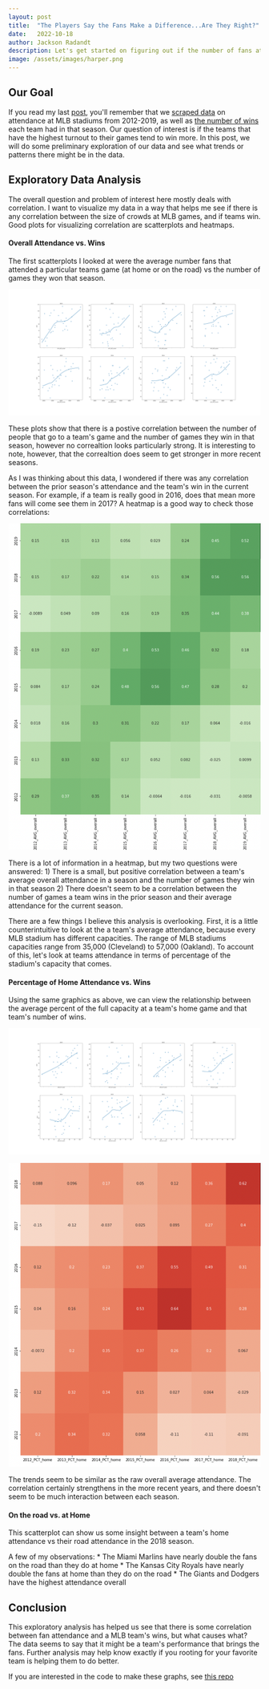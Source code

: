 ```yaml
---
layout: post
title:  "The Players Say the Fans Make a Difference...Are They Right?"
date:   2022-10-18
author: Jackson Radandt
description: Let's get started on figuring out if the number of fans at an MLB game have any effect on how the teams do
image: /assets/images/harper.png
---
```

## Our Goal
If you read my last [post](https://jdradandt.github.io/stat386-projects/2022/10/18/web-scraping.html), you'll remember that we [scraped data](https://www.espn.com/mlb/attendance/_/year/2022) on attendance at MLB stadiums from 2012-2019, as well as [the number of wins](https://www.baseball-reference.com/leagues/majors/index.shtml) each team had in that season. Our question of interest is if the teams that have the highest turnout to their games tend to win more. In this post, we will do some preliminary exploration of our data and see what trends or patterns there might be in the data.

## Exploratory Data Analysis
The overall question and problem of interest here mostly deals with correlation. I want to visualize my data in a way that helps me see if there is any correlation between the size of crowds at MLB games, and if teams win. Good plots for visualizing correlation are scatterplots and heatmaps.

#### Overall Attendance vs. Wins
The first scatterplots I looked at were the average number fans that attended a particular teams game (at home or on the road) vs the number of games they won that season.

![Overall attendance scatterplot](https://raw.githubusercontent.com/jdradandt/stat386-projects/main/assets/images/avg_overall_scatter.png)

These plots show that there is a postive correlation between the number of people that go to a team's game and the number of games they win in that season, however no correaltion looks particularly strong. It is interesting to note, however, that the correaltion does seem to get stronger in more recent seasons.

As I was thinking about this data, I wondered if there was any correlation between the prior season's attendance and the team's win in the current season. For example, if a team is really good in 2016, does that mean more fans will come see them in 2017? A heatmap is a good way to check those correlations:

![Heatmap for overall attendance](https://raw.githubusercontent.com/jdradandt/stat386-projects/main/assets/images/avg_overall_heatmap.png)

There is a lot of information in a heatmap, but my two questions were answered:
        1) There is a small, but positive correlation between a team's average overall attendance in a season and the number of games they win in that season
        2) There doesn't seem to be a correlation between the number of games a team wins in the prior season and their average attendance for the current season.
        
There are a few things I believe this analysis is overlooking. First, it is a little counterintuitive to look at the a team's average attendance, because every MLB stadium has different capacities. The range of MLB stadiums capacities range from 35,000 (Cleveland) to 57,000 (Oakland). To account of this, let's look at teams attendance in terms of percentage of the stadium's capacity that comes.

#### Percentage of Home Attendance vs. Wins
Using the same graphics as above, we can view the relationship between the average percent of the full capacity at a team's home game and that team's number of wins.

![Percentage scatterplot](https://raw.githubusercontent.com/jdradandt/stat386-projects/main/assets/images/pct_home_scatter.png)

![Percentage heatmap](https://raw.githubusercontent.com/jdradandt/stat386-projects/main/assets/images/pct_home_heatmap.png)

The trends seem to be similar as the raw overall average attendance. The correlation certainly strengthens in the more recent years, and there doesn't seem to be much interaction between each season.

#### On the road vs. at Home

This scatterplot can show us some insight between a team's home attendance vs their road attendance in the 2018 season.

<div>                        <script type="text/javascript">window.PlotlyConfig = {MathJaxConfig: 'local'};</script>
        <script src="https://cdn.plot.ly/plotly-2.9.0.min.js"></script>                <div id="c9306877-24b3-4678-baf2-c172fc3faed1" class="plotly-graph-div" style="height:100%; width:100%;"></div>            <script type="text/javascript">                                    window.PLOTLYENV=window.PLOTLYENV || {};                                    if (document.getElementById("c9306877-24b3-4678-baf2-c172fc3faed1")) {                    Plotly.newPlot(                        "c9306877-24b3-4678-baf2-c172fc3faed1",                        [{"hovertemplate":"TEAM=Arizona<br>2018_AVG_home=%{x}<br>2018_AVG_road=%{y}<extra></extra>","legendgroup":"Arizona","marker":{"color":"#636efa","symbol":"circle"},"mode":"markers","name":"Arizona","orientation":"v","showlegend":true,"x":[27687],"xaxis":"x","y":[31832],"yaxis":"y","type":"scatter"},{"hovertemplate":"TEAM=Atlanta<br>2018_AVG_home=%{x}<br>2018_AVG_road=%{y}<extra></extra>","legendgroup":"Atlanta","marker":{"color":"#EF553B","symbol":"circle"},"mode":"markers","name":"Atlanta","orientation":"v","showlegend":true,"x":[31552],"xaxis":"x","y":[27826],"yaxis":"y","type":"scatter"},{"hovertemplate":"TEAM=Baltimore<br>2018_AVG_home=%{x}<br>2018_AVG_road=%{y}<extra></extra>","legendgroup":"Baltimore","marker":{"color":"#00cc96","symbol":"circle"},"mode":"markers","name":"Baltimore","orientation":"v","showlegend":true,"x":[20053],"xaxis":"x","y":[27204],"yaxis":"y","type":"scatter"},{"hovertemplate":"TEAM=Boston<br>2018_AVG_home=%{x}<br>2018_AVG_road=%{y}<extra></extra>","legendgroup":"Boston","marker":{"color":"#ab63fa","symbol":"circle"},"mode":"markers","name":"Boston","orientation":"v","showlegend":true,"x":[35747],"xaxis":"x","y":[29992],"yaxis":"y","type":"scatter"},{"hovertemplate":"TEAM=Chicago Cubs<br>2018_AVG_home=%{x}<br>2018_AVG_road=%{y}<extra></extra>","legendgroup":"Chicago Cubs","marker":{"color":"#FFA15A","symbol":"circle"},"mode":"markers","name":"Chicago Cubs","orientation":"v","showlegend":true,"x":[38793],"xaxis":"x","y":[32800],"yaxis":"y","type":"scatter"},{"hovertemplate":"TEAM=Chicago White Sox<br>2018_AVG_home=%{x}<br>2018_AVG_road=%{y}<extra></extra>","legendgroup":"Chicago White Sox","marker":{"color":"#19d3f3","symbol":"circle"},"mode":"markers","name":"Chicago White Sox","orientation":"v","showlegend":true,"x":[20110],"xaxis":"x","y":[26240],"yaxis":"y","type":"scatter"},{"hovertemplate":"TEAM=Cincinnati<br>2018_AVG_home=%{x}<br>2018_AVG_road=%{y}<extra></extra>","legendgroup":"Cincinnati","marker":{"color":"#FF6692","symbol":"circle"},"mode":"markers","name":"Cincinnati","orientation":"v","showlegend":true,"x":[20115],"xaxis":"x","y":[29918],"yaxis":"y","type":"scatter"},{"hovertemplate":"TEAM=Cleveland<br>2018_AVG_home=%{x}<br>2018_AVG_road=%{y}<extra></extra>","legendgroup":"Cleveland","marker":{"color":"#B6E880","symbol":"circle"},"mode":"markers","name":"Cleveland","orientation":"v","showlegend":true,"x":[24083],"xaxis":"x","y":[26088],"yaxis":"y","type":"scatter"},{"hovertemplate":"TEAM=Colorado<br>2018_AVG_home=%{x}<br>2018_AVG_road=%{y}<extra></extra>","legendgroup":"Colorado","marker":{"color":"#FF97FF","symbol":"circle"},"mode":"markers","name":"Colorado","orientation":"v","showlegend":true,"x":[37233],"xaxis":"x","y":[31607],"yaxis":"y","type":"scatter"},{"hovertemplate":"TEAM=Detroit<br>2018_AVG_home=%{x}<br>2018_AVG_road=%{y}<extra></extra>","legendgroup":"Detroit","marker":{"color":"#FECB52","symbol":"circle"},"mode":"markers","name":"Detroit","orientation":"v","showlegend":true,"x":[23212],"xaxis":"x","y":[26157],"yaxis":"y","type":"scatter"},{"hovertemplate":"TEAM=Houston<br>2018_AVG_home=%{x}<br>2018_AVG_road=%{y}<extra></extra>","legendgroup":"Houston","marker":{"color":"#636efa","symbol":"circle"},"mode":"markers","name":"Houston","orientation":"v","showlegend":true,"x":[36796],"xaxis":"x","y":[28842],"yaxis":"y","type":"scatter"},{"hovertemplate":"TEAM=Kansas City<br>2018_AVG_home=%{x}<br>2018_AVG_road=%{y}<extra></extra>","legendgroup":"Kansas City","marker":{"color":"#EF553B","symbol":"circle"},"mode":"markers","name":"Kansas City","orientation":"v","showlegend":true,"x":[20556],"xaxis":"x","y":[24262],"yaxis":"y","type":"scatter"},{"hovertemplate":"TEAM=LA Angels<br>2018_AVG_home=%{x}<br>2018_AVG_road=%{y}<extra></extra>","legendgroup":"LA Angels","marker":{"color":"#00cc96","symbol":"circle"},"mode":"markers","name":"LA Angels","orientation":"v","showlegend":true,"x":[37286],"xaxis":"x","y":[28034],"yaxis":"y","type":"scatter"},{"hovertemplate":"TEAM=LA Dodgers<br>2018_AVG_home=%{x}<br>2018_AVG_road=%{y}<extra></extra>","legendgroup":"LA Dodgers","marker":{"color":"#ab63fa","symbol":"circle"},"mode":"markers","name":"LA Dodgers","orientation":"v","showlegend":true,"x":[47042],"xaxis":"x","y":[33239],"yaxis":"y","type":"scatter"},{"hovertemplate":"TEAM=Miami<br>2018_AVG_home=%{x}<br>2018_AVG_road=%{y}<extra></extra>","legendgroup":"Miami","marker":{"color":"#FFA15A","symbol":"circle"},"mode":"markers","name":"Miami","orientation":"v","showlegend":true,"x":[10013],"xaxis":"x","y":[28917],"yaxis":"y","type":"scatter"},{"hovertemplate":"TEAM=Milwaukee<br>2018_AVG_home=%{x}<br>2018_AVG_road=%{y}<extra></extra>","legendgroup":"Milwaukee","marker":{"color":"#19d3f3","symbol":"circle"},"mode":"markers","name":"Milwaukee","orientation":"v","showlegend":true,"x":[35195],"xaxis":"x","y":[29000],"yaxis":"y","type":"scatter"},{"hovertemplate":"TEAM=Minnesota<br>2018_AVG_home=%{x}<br>2018_AVG_road=%{y}<extra></extra>","legendgroup":"Minnesota","marker":{"color":"#FF6692","symbol":"circle"},"mode":"markers","name":"Minnesota","orientation":"v","showlegend":true,"x":[24489],"xaxis":"x","y":[27017],"yaxis":"y","type":"scatter"},{"hovertemplate":"TEAM=NY Mets<br>2018_AVG_home=%{x}<br>2018_AVG_road=%{y}<extra></extra>","legendgroup":"NY Mets","marker":{"color":"#B6E880","symbol":"circle"},"mode":"markers","name":"NY Mets","orientation":"v","showlegend":true,"x":[28164],"xaxis":"x","y":[29795],"yaxis":"y","type":"scatter"},{"hovertemplate":"TEAM=NY Yankees<br>2018_AVG_home=%{x}<br>2018_AVG_road=%{y}<extra></extra>","legendgroup":"NY Yankees","marker":{"color":"#FF97FF","symbol":"circle"},"mode":"markers","name":"NY Yankees","orientation":"v","showlegend":true,"x":[42998],"xaxis":"x","y":[30685],"yaxis":"y","type":"scatter"},{"hovertemplate":"TEAM=Oakland<br>2018_AVG_home=%{x}<br>2018_AVG_road=%{y}<extra></extra>","legendgroup":"Oakland","marker":{"color":"#FECB52","symbol":"circle"},"mode":"markers","name":"Oakland","orientation":"v","showlegend":true,"x":[19427],"xaxis":"x","y":[28748],"yaxis":"y","type":"scatter"},{"hovertemplate":"TEAM=Philadelphia<br>2018_AVG_home=%{x}<br>2018_AVG_road=%{y}<extra></extra>","legendgroup":"Philadelphia","marker":{"color":"#636efa","symbol":"circle"},"mode":"markers","name":"Philadelphia","orientation":"v","showlegend":true,"x":[27318],"xaxis":"x","y":[28381],"yaxis":"y","type":"scatter"},{"hovertemplate":"TEAM=Pittsburgh<br>2018_AVG_home=%{x}<br>2018_AVG_road=%{y}<extra></extra>","legendgroup":"Pittsburgh","marker":{"color":"#EF553B","symbol":"circle"},"mode":"markers","name":"Pittsburgh","orientation":"v","showlegend":true,"x":[18786],"xaxis":"x","y":[31288],"yaxis":"y","type":"scatter"},{"hovertemplate":"TEAM=San Diego<br>2018_AVG_home=%{x}<br>2018_AVG_road=%{y}<extra></extra>","legendgroup":"San Diego","marker":{"color":"#00cc96","symbol":"circle"},"mode":"markers","name":"San Diego","orientation":"v","showlegend":true,"x":[26837],"xaxis":"x","y":[30730],"yaxis":"y","type":"scatter"},{"hovertemplate":"TEAM=San Francisco<br>2018_AVG_home=%{x}<br>2018_AVG_road=%{y}<extra></extra>","legendgroup":"San Francisco","marker":{"color":"#ab63fa","symbol":"circle"},"mode":"markers","name":"San Francisco","orientation":"v","showlegend":true,"x":[38965],"xaxis":"x","y":[33915],"yaxis":"y","type":"scatter"},{"hovertemplate":"TEAM=Seattle<br>2018_AVG_home=%{x}<br>2018_AVG_road=%{y}<extra></extra>","legendgroup":"Seattle","marker":{"color":"#FFA15A","symbol":"circle"},"mode":"markers","name":"Seattle","orientation":"v","showlegend":true,"x":[28388],"xaxis":"x","y":[27174],"yaxis":"y","type":"scatter"},{"hovertemplate":"TEAM=St. Louis<br>2018_AVG_home=%{x}<br>2018_AVG_road=%{y}<extra></extra>","legendgroup":"St. Louis","marker":{"color":"#19d3f3","symbol":"circle"},"mode":"markers","name":"St. Louis","orientation":"v","showlegend":true,"x":[42019],"xaxis":"x","y":[29274],"yaxis":"y","type":"scatter"},{"hovertemplate":"TEAM=Tampa Bay<br>2018_AVG_home=%{x}<br>2018_AVG_road=%{y}<extra></extra>","legendgroup":"Tampa Bay","marker":{"color":"#FF6692","symbol":"circle"},"mode":"markers","name":"Tampa Bay","orientation":"v","showlegend":true,"x":[14258],"xaxis":"x","y":[26381],"yaxis":"y","type":"scatter"},{"hovertemplate":"TEAM=Texas<br>2018_AVG_home=%{x}<br>2018_AVG_road=%{y}<extra></extra>","legendgroup":"Texas","marker":{"color":"#B6E880","symbol":"circle"},"mode":"markers","name":"Texas","orientation":"v","showlegend":true,"x":[26013],"xaxis":"x","y":[26470],"yaxis":"y","type":"scatter"},{"hovertemplate":"TEAM=Toronto<br>2018_AVG_home=%{x}<br>2018_AVG_road=%{y}<extra></extra>","legendgroup":"Toronto","marker":{"color":"#FF97FF","symbol":"circle"},"mode":"markers","name":"Toronto","orientation":"v","showlegend":true,"x":[29066],"xaxis":"x","y":[25152],"yaxis":"y","type":"scatter"},{"hovertemplate":"TEAM=Washington<br>2018_AVG_home=%{x}<br>2018_AVG_road=%{y}<extra></extra>","legendgroup":"Washington","marker":{"color":"#FECB52","symbol":"circle"},"mode":"markers","name":"Washington","orientation":"v","showlegend":true,"x":[31620],"xaxis":"x","y":[28102],"yaxis":"y","type":"scatter"}],                        {"template":{"data":{"bar":[{"error_x":{"color":"#2a3f5f"},"error_y":{"color":"#2a3f5f"},"marker":{"line":{"color":"#E5ECF6","width":0.5},"pattern":{"fillmode":"overlay","size":10,"solidity":0.2}},"type":"bar"}],"barpolar":[{"marker":{"line":{"color":"#E5ECF6","width":0.5},"pattern":{"fillmode":"overlay","size":10,"solidity":0.2}},"type":"barpolar"}],"carpet":[{"aaxis":{"endlinecolor":"#2a3f5f","gridcolor":"white","linecolor":"white","minorgridcolor":"white","startlinecolor":"#2a3f5f"},"baxis":{"endlinecolor":"#2a3f5f","gridcolor":"white","linecolor":"white","minorgridcolor":"white","startlinecolor":"#2a3f5f"},"type":"carpet"}],"choropleth":[{"colorbar":{"outlinewidth":0,"ticks":""},"type":"choropleth"}],"contour":[{"colorbar":{"outlinewidth":0,"ticks":""},"colorscale":[[0.0,"#0d0887"],[0.1111111111111111,"#46039f"],[0.2222222222222222,"#7201a8"],[0.3333333333333333,"#9c179e"],[0.4444444444444444,"#bd3786"],[0.5555555555555556,"#d8576b"],[0.6666666666666666,"#ed7953"],[0.7777777777777778,"#fb9f3a"],[0.8888888888888888,"#fdca26"],[1.0,"#f0f921"]],"type":"contour"}],"contourcarpet":[{"colorbar":{"outlinewidth":0,"ticks":""},"type":"contourcarpet"}],"heatmap":[{"colorbar":{"outlinewidth":0,"ticks":""},"colorscale":[[0.0,"#0d0887"],[0.1111111111111111,"#46039f"],[0.2222222222222222,"#7201a8"],[0.3333333333333333,"#9c179e"],[0.4444444444444444,"#bd3786"],[0.5555555555555556,"#d8576b"],[0.6666666666666666,"#ed7953"],[0.7777777777777778,"#fb9f3a"],[0.8888888888888888,"#fdca26"],[1.0,"#f0f921"]],"type":"heatmap"}],"heatmapgl":[{"colorbar":{"outlinewidth":0,"ticks":""},"colorscale":[[0.0,"#0d0887"],[0.1111111111111111,"#46039f"],[0.2222222222222222,"#7201a8"],[0.3333333333333333,"#9c179e"],[0.4444444444444444,"#bd3786"],[0.5555555555555556,"#d8576b"],[0.6666666666666666,"#ed7953"],[0.7777777777777778,"#fb9f3a"],[0.8888888888888888,"#fdca26"],[1.0,"#f0f921"]],"type":"heatmapgl"}],"histogram":[{"marker":{"pattern":{"fillmode":"overlay","size":10,"solidity":0.2}},"type":"histogram"}],"histogram2d":[{"colorbar":{"outlinewidth":0,"ticks":""},"colorscale":[[0.0,"#0d0887"],[0.1111111111111111,"#46039f"],[0.2222222222222222,"#7201a8"],[0.3333333333333333,"#9c179e"],[0.4444444444444444,"#bd3786"],[0.5555555555555556,"#d8576b"],[0.6666666666666666,"#ed7953"],[0.7777777777777778,"#fb9f3a"],[0.8888888888888888,"#fdca26"],[1.0,"#f0f921"]],"type":"histogram2d"}],"histogram2dcontour":[{"colorbar":{"outlinewidth":0,"ticks":""},"colorscale":[[0.0,"#0d0887"],[0.1111111111111111,"#46039f"],[0.2222222222222222,"#7201a8"],[0.3333333333333333,"#9c179e"],[0.4444444444444444,"#bd3786"],[0.5555555555555556,"#d8576b"],[0.6666666666666666,"#ed7953"],[0.7777777777777778,"#fb9f3a"],[0.8888888888888888,"#fdca26"],[1.0,"#f0f921"]],"type":"histogram2dcontour"}],"mesh3d":[{"colorbar":{"outlinewidth":0,"ticks":""},"type":"mesh3d"}],"parcoords":[{"line":{"colorbar":{"outlinewidth":0,"ticks":""}},"type":"parcoords"}],"pie":[{"automargin":true,"type":"pie"}],"scatter":[{"marker":{"colorbar":{"outlinewidth":0,"ticks":""}},"type":"scatter"}],"scatter3d":[{"line":{"colorbar":{"outlinewidth":0,"ticks":""}},"marker":{"colorbar":{"outlinewidth":0,"ticks":""}},"type":"scatter3d"}],"scattercarpet":[{"marker":{"colorbar":{"outlinewidth":0,"ticks":""}},"type":"scattercarpet"}],"scattergeo":[{"marker":{"colorbar":{"outlinewidth":0,"ticks":""}},"type":"scattergeo"}],"scattergl":[{"marker":{"colorbar":{"outlinewidth":0,"ticks":""}},"type":"scattergl"}],"scattermapbox":[{"marker":{"colorbar":{"outlinewidth":0,"ticks":""}},"type":"scattermapbox"}],"scatterpolar":[{"marker":{"colorbar":{"outlinewidth":0,"ticks":""}},"type":"scatterpolar"}],"scatterpolargl":[{"marker":{"colorbar":{"outlinewidth":0,"ticks":""}},"type":"scatterpolargl"}],"scatterternary":[{"marker":{"colorbar":{"outlinewidth":0,"ticks":""}},"type":"scatterternary"}],"surface":[{"colorbar":{"outlinewidth":0,"ticks":""},"colorscale":[[0.0,"#0d0887"],[0.1111111111111111,"#46039f"],[0.2222222222222222,"#7201a8"],[0.3333333333333333,"#9c179e"],[0.4444444444444444,"#bd3786"],[0.5555555555555556,"#d8576b"],[0.6666666666666666,"#ed7953"],[0.7777777777777778,"#fb9f3a"],[0.8888888888888888,"#fdca26"],[1.0,"#f0f921"]],"type":"surface"}],"table":[{"cells":{"fill":{"color":"#EBF0F8"},"line":{"color":"white"}},"header":{"fill":{"color":"#C8D4E3"},"line":{"color":"white"}},"type":"table"}]},"layout":{"annotationdefaults":{"arrowcolor":"#2a3f5f","arrowhead":0,"arrowwidth":1},"autotypenumbers":"strict","coloraxis":{"colorbar":{"outlinewidth":0,"ticks":""}},"colorscale":{"diverging":[[0,"#8e0152"],[0.1,"#c51b7d"],[0.2,"#de77ae"],[0.3,"#f1b6da"],[0.4,"#fde0ef"],[0.5,"#f7f7f7"],[0.6,"#e6f5d0"],[0.7,"#b8e186"],[0.8,"#7fbc41"],[0.9,"#4d9221"],[1,"#276419"]],"sequential":[[0.0,"#0d0887"],[0.1111111111111111,"#46039f"],[0.2222222222222222,"#7201a8"],[0.3333333333333333,"#9c179e"],[0.4444444444444444,"#bd3786"],[0.5555555555555556,"#d8576b"],[0.6666666666666666,"#ed7953"],[0.7777777777777778,"#fb9f3a"],[0.8888888888888888,"#fdca26"],[1.0,"#f0f921"]],"sequentialminus":[[0.0,"#0d0887"],[0.1111111111111111,"#46039f"],[0.2222222222222222,"#7201a8"],[0.3333333333333333,"#9c179e"],[0.4444444444444444,"#bd3786"],[0.5555555555555556,"#d8576b"],[0.6666666666666666,"#ed7953"],[0.7777777777777778,"#fb9f3a"],[0.8888888888888888,"#fdca26"],[1.0,"#f0f921"]]},"colorway":["#636efa","#EF553B","#00cc96","#ab63fa","#FFA15A","#19d3f3","#FF6692","#B6E880","#FF97FF","#FECB52"],"font":{"color":"#2a3f5f"},"geo":{"bgcolor":"white","lakecolor":"white","landcolor":"#E5ECF6","showlakes":true,"showland":true,"subunitcolor":"white"},"hoverlabel":{"align":"left"},"hovermode":"closest","mapbox":{"style":"light"},"paper_bgcolor":"white","plot_bgcolor":"#E5ECF6","polar":{"angularaxis":{"gridcolor":"white","linecolor":"white","ticks":""},"bgcolor":"#E5ECF6","radialaxis":{"gridcolor":"white","linecolor":"white","ticks":""}},"scene":{"xaxis":{"backgroundcolor":"#E5ECF6","gridcolor":"white","gridwidth":2,"linecolor":"white","showbackground":true,"ticks":"","zerolinecolor":"white"},"yaxis":{"backgroundcolor":"#E5ECF6","gridcolor":"white","gridwidth":2,"linecolor":"white","showbackground":true,"ticks":"","zerolinecolor":"white"},"zaxis":{"backgroundcolor":"#E5ECF6","gridcolor":"white","gridwidth":2,"linecolor":"white","showbackground":true,"ticks":"","zerolinecolor":"white"}},"shapedefaults":{"line":{"color":"#2a3f5f"}},"ternary":{"aaxis":{"gridcolor":"white","linecolor":"white","ticks":""},"baxis":{"gridcolor":"white","linecolor":"white","ticks":""},"bgcolor":"#E5ECF6","caxis":{"gridcolor":"white","linecolor":"white","ticks":""}},"title":{"x":0.05},"xaxis":{"automargin":true,"gridcolor":"white","linecolor":"white","ticks":"","title":{"standoff":15},"zerolinecolor":"white","zerolinewidth":2},"yaxis":{"automargin":true,"gridcolor":"white","linecolor":"white","ticks":"","title":{"standoff":15},"zerolinecolor":"white","zerolinewidth":2}}},"xaxis":{"anchor":"y","domain":[0.0,1.0],"title":{"text":"2018_AVG_home"}},"yaxis":{"anchor":"x","domain":[0.0,1.0],"title":{"text":"2018_AVG_road"}},"legend":{"title":{"text":"TEAM"},"tracegroupgap":0},"title":{"text":"2018"}},                        {"responsive": true}                    )                };                            </script>        </div>

 A few of my observations:
        * The Miami Marlins have nearly double the fans on the road than they do at home
        * The Kansas City Royals have nearly double the fans at home than they do on the road
        * The Giants and Dodgers have the highest attendance overall
        
 ## Conclusion
 This exploratory analysis has helped us see that there is some correlation between fan attendance and a MLB team's wins, but what causes what? The data seems to say that it might be a team's performance that brings the fans. Further analysis may help know exactly if you rooting for your favorite team is helping them to do better.
        
If you are interested in the code to make these graphs, see [this repo](https://github.com/jdradandt/mlb_ballpark_analysis)
